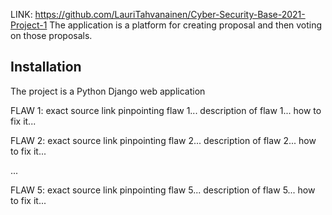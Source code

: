 LINK: https://github.com/LauriTahvanainen/Cyber-Security-Base-2021-Project-1
The application is a platform for creating proposal and then voting on those proposals.

## Installation
The project is a Python Django web application

FLAW 1:
exact source link pinpointing flaw 1...
description of flaw 1...
how to fix it...

FLAW 2:
exact source link pinpointing flaw 2...
description of flaw 2...
how to fix it...

...

FLAW 5:
exact source link pinpointing flaw 5...
description of flaw 5...
how to fix it...
